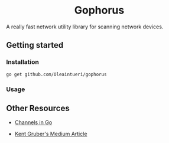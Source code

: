 <h1 align="center">Gophorus</h1>

A really fast network utility library for scanning network devices.

## Getting started

### Installation

    go get github.com/Oleaintueri/gophorus

### Usage

## Other Resources

- [Channels in Go](https://medium.com/rungo/anatomy-of-channels-in-go-concurrency-in-go-1ec336086adb)

- [Kent Gruber's Medium Article](https://medium.com/@KentGruber/building-a-high-performance-port-scanner-with-golang-9976181ec39d)
